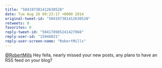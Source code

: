 ```yaml
---
title: "504197381412630528"
date: Tue Aug 26 09:23:17 +0000 2014
original-tweet-id: "504197381412630528"
retweets: 0
favorites: 0
reply-tweet-id: "504178985241427968"
reply-user-id: "15946021"
reply-user-screen-name: "RobertMills"
---
```

<a href="https://twitter.com/RobertMills">@RobertMills</a> Hey fella, nearly missed your new posts, any plans to have an RSS feed on your blog?
